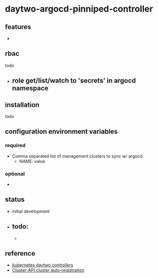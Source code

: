 # daytwo-argocd-pinniped-controller

## features ##
-

## rbac ##
todo
- role get/list/watch to 'secrets' in argocd namespace
  - 

## installation ##
todo

## configuration environment variables ##
### required ###
- Comma separated list of management clusters to sync w/ argocd
  - NAME: value

### optional ###
-
  
## status ##
- initial development
- todo:
  -
  -

## reference ##
- [kubernetes daytwo controllers](https://www.travisloyd.xyz/2023/07/08/kubernetes-daytwo-controllers/)
- [Cluster-API cluster auto-registration](https://github.com/argoproj/argo-cd/issues/9033)
